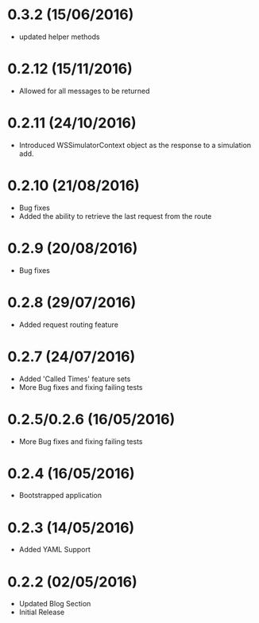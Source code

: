 
# 0.3.2 (15/06/2016)
- updated helper methods

# 0.2.12 (15/11/2016)
- Allowed for all messages to be returned
 
# 0.2.11 (24/10/2016)
- Introduced WSSimulatorContext object as the response to a simulation add. 

# 0.2.10 (21/08/2016)
- Bug fixes
- Added the ability to retrieve the last request from the route

# 0.2.9 (20/08/2016)
- Bug fixes

# 0.2.8 (29/07/2016)
- Added request routing feature

# 0.2.7 (24/07/2016)
- Added 'Called Times' feature sets
- More Bug fixes and fixing failing tests

# 0.2.5/0.2.6 (16/05/2016)
- More Bug fixes and fixing failing tests


# 0.2.4 (16/05/2016)
- Bootstrapped application

# 0.2.3 (14/05/2016)
- Added YAML Support

# 0.2.2 (02/05/2016)
- Updated Blog Section
- Initial Release

